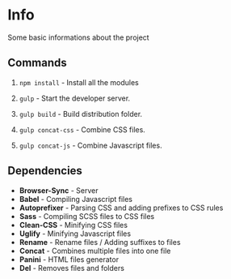 # Info
Some basic informations about the project

## Commands

1. `npm install` - Install all the modules 

2. `gulp` - Start the developer server.

3. `gulp build` - Build distribution folder.

4. `gulp concat-css` - Combine CSS files.

5. `gulp concat-js` - Combine Javascript files.

## Dependencies

- **Browser-Sync** - Server
- **Babel** - Compiling Javascript files
- **Autoprefixer** - Parsing CSS and adding prefixes to CSS rules 
- **Sass** - Compiling SCSS files to CSS files
- **Clean-CSS** - Minifying CSS files
- **Uglify** - Minifying Javascript files
- **Rename** - Rename files / Adding suffixes to files
- **Concat** - Combines multiple files into one file
- **Panini** - HTML files generator
- **Del** - Removes files and folders